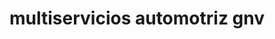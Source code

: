 ---
title: "multiservicios automotriz gnv"
url: /puerto-la-cruz/multiservicios-automotriz-gnv/
shop: Autowerkstatt
---